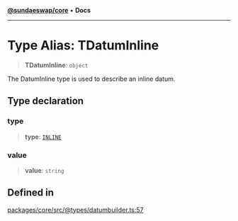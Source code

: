 [**@sundaeswap/core**](../../README.md) • **Docs**

***

# Type Alias: TDatumInline

> **TDatumInline**: `object`

The DatumInline type is used to describe an inline datum.

## Type declaration

### type

> **type**: [`INLINE`](../enumerations/EDatumType.md#inline)

### value

> **value**: `string`

## Defined in

[packages/core/src/@types/datumbuilder.ts:57](https://github.com/SundaeSwap-finance/sundae-sdk/blob/main/packages/core/src/@types/datumbuilder.ts#L57)

